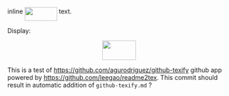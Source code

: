 inline <img src="/tex/d4723f98779823c1c61d6f09cb9e1558.svg?invert_in_darkmode&sanitize=true" align=middle width=73.25633205pt height=30.648287999999997pt/> text.

Display:

<p align="center"><img src="/tex/64a06800c8f8852004b43b1e1b44e999.svg?invert_in_darkmode&sanitize=true" align=middle width=75.57163349999999pt height=44.69878215pt/></p>

This is a test of https://github.com/agurodriguez/github-texify github app powered by https://github.com/leegao/readme2tex.
This commit should result in automatic addition of `github-texify.md` ?
